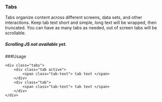 ### Tabs
Tabs organize content across different screens, data sets, and other interactions.
Keep tab text short and simple, long text will be wrapped, then truncated.
You can have as many tabs as needed, out of screen tabs will be scrollable.
##### Scrolling JS not available yet.

###Usage
``` 
<div class="tabs">
    <div class="tab active">
        <span class="tab-text"> tab text </span>
    </div>
    <div class="tab">
        <span class="tab-text"> tab text </span>
    </div>
</div>

```
